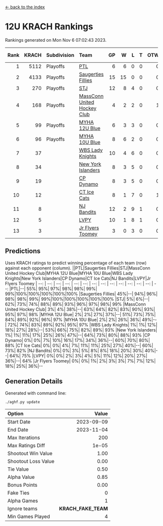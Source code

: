 [<- back to the index](readme.md)
# 12U KRACH Rankings
Rankings generated on Mon Nov  6 07:02:43 2023.

Rank|KRACH|Subdivision|Team|GP|W|L|T|OTW|OTL|SoS|Exp Wins|Win Diff
---:|---:|:---|:---|---:|---:|---:|---:|---:|---:|---:|---:|---:
1|5112|Playoffs|[PTL](https://gamesheetstats.com/seasons/3663/teams/140798/schedule)|6|6|0|0|0|0|113|6.9|0.0
2|4133|Playoffs|[Saugerties Fillies](https://gamesheetstats.com/seasons/3663/teams/140805/schedule)|15|15|0|0|0|0|44|15.8|-0.0
3|270|Playoffs|[STJ](https://gamesheetstats.com/seasons/3663/teams/140800/schedule)|12|8|4|0|0|0|1141|8.9|0.0
4|168|Playoffs|[MassConn United Hockey Club](https://gamesheetstats.com/seasons/3663/teams/140797/schedule)|4|2|2|0|1|0|909|2.9|0.0
5|99|Playoffs|[MYHA 12U Blue](https://gamesheetstats.com/seasons/3663/teams/140799/schedule)|6|3|3|0|0|1|1494|3.9|0.0
6|96|Playoffs|[MYHA 10U Blue](https://gamesheetstats.com/seasons/3663/teams/140806/schedule)|8|6|2|0|0|0|69|6.9|0.0
7|37||[WBS Lady Knights](https://gamesheetstats.com/seasons/3663/teams/140808/schedule)|10|4|6|0|0|0|1194|4.9|0.0
8|34||[New York Islanders](https://gamesheetstats.com/seasons/3663/teams/140809/schedule)|8|3|5|0|0|0|1511|3.9|0.0
9|19||[CP Dynamo](https://gamesheetstats.com/seasons/3663/teams/140802/schedule)|8|3|5|0|0|1|516|3.9|0.0
10|12||[CT Ice Cats](https://gamesheetstats.com/seasons/3663/teams/140801/schedule)|8|1|7|0|1|0|1543|1.9|0.0
11|8||[NJ Bandits](https://gamesheetstats.com/seasons/3663/teams/140807/schedule)|12|2|9|1|0|0|1286|3.4|0.0
12|5||[LVPY](https://gamesheetstats.com/seasons/3663/teams/140804/schedule)|10|1|8|1|0|0|446|2.4|0.0
13|3||[Jr Flyers Toomey](https://gamesheetstats.com/seasons/3663/teams/140803/schedule)|3|0|3|0|0|0|50|0.9|0.0

## Predictions
Uses KRACH ratings to predict winning percentage of each team (row) against each opponent (column).
||PTL|Saugerties Fillies|STJ|MassConn United Hockey Club|MYHA 12U Blue|MYHA 10U Blue|WBS Lady Knights|New York Islanders|CP Dynamo|CT Ice Cats|NJ Bandits|LVPY|Jr Flyers Toomey
| --: | --: | --: | --: | --: | --: | --: | --: | --: | --: | --: | --: | --: | --: 
|PTL|--| 55%| 95%| 97%| 98%| 98%| 99%| 99%|100%|100%|100%|100%|100%
|Saugerties Fillies| 45%|--| 94%| 96%| 98%| 98%| 99%| 99%|100%|100%|100%|100%|100%
|STJ|  5%|  6%|--| 62%| 73%| 74%| 88%| 89%| 93%| 96%| 97%| 98%| 99%
|MassConn United Hockey Club|  3%|  4%| 38%|--| 63%| 64%| 82%| 83%| 90%| 93%| 95%| 97%| 98%
|MYHA 12U Blue|  2%|  2%| 27%| 37%|--| 51%| 73%| 75%| 84%| 89%| 92%| 96%| 97%
|MYHA 10U Blue|  2%|  2%| 26%| 36%| 49%|--| 72%| 74%| 83%| 89%| 92%| 95%| 97%
|WBS Lady Knights|  1%|  1%| 12%| 18%| 27%| 28%|--| 53%| 66%| 75%| 82%| 89%| 93%
|New York Islanders|  1%|  1%| 11%| 17%| 25%| 26%| 47%|--| 64%| 73%| 80%| 88%| 93%
|CP Dynamo|  0%|  0%|  7%| 10%| 16%| 17%| 34%| 36%|--| 60%| 70%| 80%| 88%
|CT Ice Cats|  0%|  0%|  4%|  7%| 11%| 11%| 25%| 27%| 40%|--| 60%| 73%| 82%
|NJ Bandits|  0%|  0%|  3%|  5%|  8%|  8%| 18%| 20%| 30%| 40%|--| 64%| 75%
|LVPY|  0%|  0%|  2%|  3%|  4%|  5%| 11%| 12%| 20%| 27%| 36%|--| 64%
|Jr Flyers Toomey|  0%|  0%|  1%|  2%|  3%|  3%|  7%|  7%| 12%| 18%| 25%| 36%|--

## Generation Details

Generated with command line:
```
./aghf.py update
```

| Option | Value |
| :----- | ----: |
| Start Date | 2023-09-09 |
| End Date | 2023-11-04 |
| Max Iterations | 200 |
| Max Ratings Diff | 1e-05 |
| Shootout Win Value | 1.00 |
| Shootout Loss Value | 0.00 |
| Tie Value | 0.50 |
| Alpha Value | 0.85 |
| Bonus Points | 0.00 |
| Fake Ties | 0 |
| Alpha Games | 1 |
| Ignore teams | __KRACH_FAKE_TEAM__ |
| Min Games Played | 4 |


